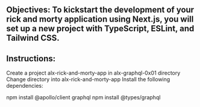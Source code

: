 ## Objectives: To kickstart the development of your rick and morty application using Next.js, you will set up a new project with TypeScript, ESLint, and Tailwind CSS.

## Instructions:

Create a project alx-rick-and-morty-app in alx-graphql-0x01 directory
Change directory into alx-rick-and-morty-app
Install the following dependencies:

npm install @apollo/client graphql
npm install @types/graphql